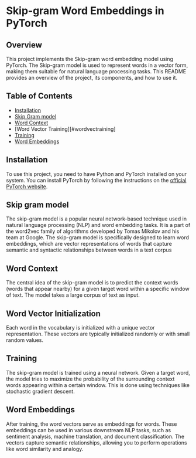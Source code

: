 # Skip-gram Word Embeddings in PyTorch

## Overview

This project implements the Skip-gram word embedding model using PyTorch. The Skip-gram model is used to represent words in a vector form, making them suitable for natural language processing tasks. This README provides an overview of the project, its components, and how to use it.

## Table of Contents

- [Installation](#installation)
- [Skip Gram model](##Skipgrammodel)
- [Word Context](#preprocessing)
- [Word Vector Training][#wordvectraining]
- [Training](#training)
- [Word Embeddings](#visualizing-word-embeddings)


## Installation

To use this project, you need to have Python and PyTorch installed on your system. You can install PyTorch by following the instructions on the [official PyTorch website](https://pytorch.org/).

## Skip gram model

The skip-gram model is a popular neural network-based technique used in natural language processing (NLP) and word embedding tasks. It is a part of the word2vec family of algorithms developed by Tomas Mikolov and his team at Google. The skip-gram model is specifically designed to learn word embeddings, which are vector representations of words that capture semantic and syntactic relationships between words in a text corpus


## Word Context
The central idea of the skip-gram model is to predict the context words (words that appear nearby) for a given target word within a specific window of text. The model takes a large corpus of text as input.

## Word Vector Initialization
Each word in the vocabulary is initialized with a unique vector representation. These vectors are typically initialized randomly or with small random values.

## Training
The skip-gram model is trained using a neural network. Given a target word, the model tries to maximize the probability of the surrounding context words appearing within a certain window. This is done using techniques like stochastic gradient descent.

## Word Embeddings
After training, the word vectors serve as embeddings for words. These embeddings can be used in various downstream NLP tasks, such as sentiment analysis, machine translation, and document classification. The vectors capture semantic relationships, allowing you to perform operations like word similarity and analogy.
